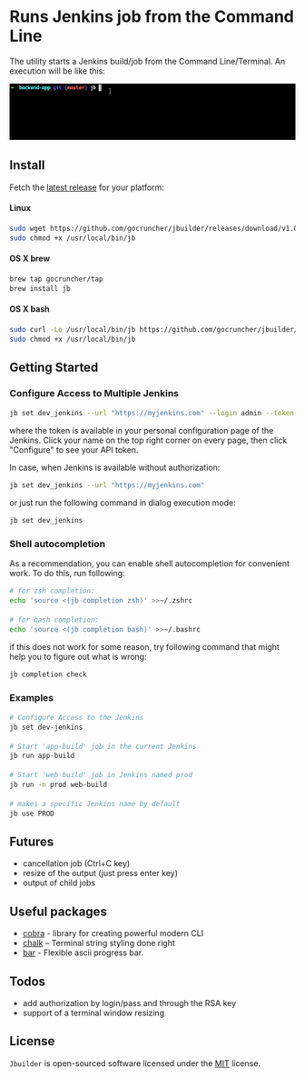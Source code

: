#  Runs Jenkins job from the Command Line 
<meta name="google-site-verification" content="Wl2WZRolJ6omFNTQRguTy0GRQU41taSDq20n4Qgz05c" />

The utility starts a Jenkins build/job from the Command Line/Terminal.
An execution will be like this:

![terminal demo](assets/demo.gif)

## Install
Fetch the [latest release](https://github.com/gocruncher/jbuilder/releases) for your platform:

#### Linux

```bash
sudo wget https://github.com/gocruncher/jbuilder/releases/download/v1.0.1/jbuilder-1.0.1-linux-amd64 -O /usr/local/bin/jb
sudo chmod +x /usr/local/bin/jb
```

#### OS X brew

```bash
brew tap gocruncher/tap
brew install jb
```
#### OS X bash
```bash
sudo curl -Lo /usr/local/bin/jb https://github.com/gocruncher/jbuilder/releases/download/v1.0.1/jbuilder-1.0.1-darwin-amd64
sudo chmod +x /usr/local/bin/jb
```

## Getting Started 

### Configure Access to Multiple Jenkins

```bash
jb set dev_jenkins --url "https://myjenkins.com" --login admin --token 11aa0926784999dab5  
```
where the token is available in your personal configuration page of the Jenkins. Click your name on the top right corner on every page, then click "Configure" to see your API token. 

In case, when Jenkins is available without authorization:
```bash
jb set dev_jenkins --url "https://myjenkins.com"  
```

or just run the following command in dialog execution mode:
```bash
jb set dev_jenkins
```


### Shell autocompletion

As a recommendation, you can enable shell autocompletion for convenient work. To do this, run following:
```bash
# for zsh completion:
echo 'source <(jb completion zsh)' >>~/.zshrc

# for bash completion:
echo 'source <(jb completion bash)' >>~/.bashrc
```
if this does not work for some reason, try following command that might help you to figure out what is wrong: 
```bash
jb completion check
```

### Examples
```bash
# Configure Access to the Jenkins
jb set dev-jenkins

# Start 'app-build' job in the current Jenkins
jb run app-build

# Start 'web-build' job in Jenkins named prod
jb run -n prod web-build

# makes a specific Jenkins name by default
jb use PROD  
```

## Futures
- cancellation job (Ctrl+C key)
- resize of the output (just press enter key)
- output of child jobs   

## Useful packages
- [cobra](https://github.com/spf13/cobra) - library for creating powerful modern CLI
- [chalk](https://github.com/chalk/chalk) – Terminal string styling done right
- [bar](https://github.com/superhawk610/bar) - Flexible ascii progress bar.

## Todos
- add authorization by login/pass and through the RSA key
- support of a terminal window resizing

## License
`Jbuilder` is open-sourced software licensed under the [MIT](LICENSE) license.
